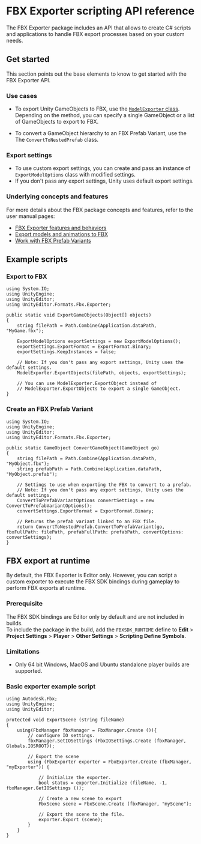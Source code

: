 # FBX Exporter scripting API reference

The FBX Exporter package includes an API that allows to create C# scripts and applications to handle FBX export processes based on your custom needs.

## Get started

This section points out the base elements to know to get started with the FBX Exporter API.

### Use cases

* To export Unity GameObjects to FBX, use the [`ModelExporter` class](xref:UnityEditor.Formats.Fbx.Exporter.ModelExporter).  
  Depending on the method, you can specify a single GameObject or a list of GameObjects to export to FBX.

* To convert a GameObject hierarchy to an FBX Prefab Variant, use the The `ConvertToNestedPrefab` class.

### Export settings

* To use custom export settings, you can create and pass an instance of `ExportModelOptions` class with modified settings.
* If you don't pass any export settings, Unity uses default export settings.

### Underlying concepts and features

For more details about the FBX package concepts and features, refer to the user manual pages:
* [FBX Exporter features and behaviors](../manual/features-behaviors.html)
* [Export models and animations to FBX](../manual/export.html)
* [Work with FBX Prefab Variants](../manual/prefab-variants.html)

## Example scripts

### Export to FBX

```
using System.IO;
using UnityEngine;
using UnityEditor;
using UnityEditor.Formats.Fbx.Exporter;

public static void ExportGameObjects(Object[] objects)
{
    string filePath = Path.Combine(Application.dataPath, "MyGame.fbx");

    ExportModelOptions exportSettings = new ExportModelOptions();
    exportSettings.ExportFormat = ExportFormat.Binary;
    exportSettings.KeepInstances = false;

    // Note: If you don't pass any export settings, Unity uses the default settings.
    ModelExporter.ExportObjects(filePath, objects, exportSettings);

    // You can use ModelExporter.ExportObject instead of
    // ModelExporter.ExportObjects to export a single GameObject.
}
```

### Create an FBX Prefab Variant

```
using System.IO;
using UnityEngine;
using UnityEditor;
using UnityEditor.Formats.Fbx.Exporter;

public static GameObject ConvertGameObject(GameObject go)
{
    string filePath = Path.Combine(Application.dataPath, "MyObject.fbx");
    string prefabPath = Path.Combine(Application.dataPath, "MyObject.prefab");

    // Settings to use when exporting the FBX to convert to a prefab.
    // Note: If you don't pass any export settings, Unity uses the default settings.
    ConvertToPrefabVariantOptions convertSettings = new ConvertToPrefabVariantOptions();
    convertSettings.ExportFormat = ExportFormat.Binary;

    // Returns the prefab variant linked to an FBX file.
    return ConvertToNestedPrefab.ConvertToPrefabVariant(go, fbxFullPath: filePath, prefabFullPath: prefabPath, convertOptions: convertSettings);
}
```


## FBX export at runtime

By default, the FBX Exporter is Editor only. However, you can script a custom exporter to execute the FBX SDK bindings during gameplay to perform FBX exports at runtime.

### Prerequisite

The FBX SDK bindings are Editor only by default and are not included in builds.  
To include the package in the build, add the `FBXSDK_RUNTIME` define to **Edit** > **Project Settings** > **Player** > **Other Settings** > **Scripting Define Symbols**.

### Limitations

* Only 64 bit Windows, MacOS and Ubuntu standalone player builds are supported.

### Basic exporter example script

```
using Autodesk.Fbx;
using UnityEngine;
using UnityEditor;

protected void ExportScene (string fileName)
{
    using(FbxManager fbxManager = FbxManager.Create ()){
        // configure IO settings.
        fbxManager.SetIOSettings (FbxIOSettings.Create (fbxManager, Globals.IOSROOT));

        // Export the scene
        using (FbxExporter exporter = FbxExporter.Create (fbxManager, "myExporter")) {

            // Initialize the exporter.
            bool status = exporter.Initialize (fileName, -1, fbxManager.GetIOSettings ());

            // Create a new scene to export
            FbxScene scene = FbxScene.Create (fbxManager, "myScene");

            // Export the scene to the file.
            exporter.Export (scene);
        }
    }
}
```
